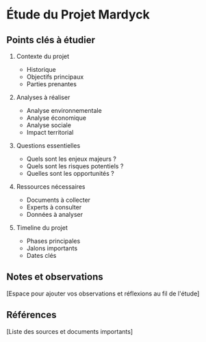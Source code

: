 # Étude du Projet Mardyck

## Points clés à étudier
1. Contexte du projet
   - Historique
   - Objectifs principaux
   - Parties prenantes

2. Analyses à réaliser
   - Analyse environnementale
   - Analyse économique
   - Analyse sociale
   - Impact territorial

3. Questions essentielles
   - Quels sont les enjeux majeurs ?
   - Quels sont les risques potentiels ?
   - Quelles sont les opportunités ?

4. Ressources nécessaires
   - Documents à collecter
   - Experts à consulter
   - Données à analyser

5. Timeline du projet
   - Phases principales
   - Jalons importants
   - Dates clés

## Notes et observations
[Espace pour ajouter vos observations et réflexions au fil de l'étude]

## Références
[Liste des sources et documents importants]
